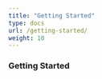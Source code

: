 ```yaml
---
title: "Getting Started"
type: docs
url: /getting-started/
weight: 10
---
```


### **Getting Started**
